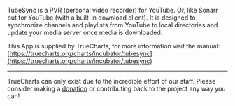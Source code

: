 TubeSync is a PVR (personal video recorder) for YouTube. Or, like Sonarr but for YouTube (with a built-in download client). It is designed to synchronize channels and playlists from YouTube to local directories and update your media server once media is downloaded.

This App is supplied by TrueCharts, for more information visit the manual: [https://truecharts.org/charts/incubator/tubesync](https://truecharts.org/charts/incubator/tubesync)

---

TrueCharts can only exist due to the incredible effort of our staff.
Please consider making a [donation](https://truecharts.org/about/sponsor) or contributing back to the project any way you can!

